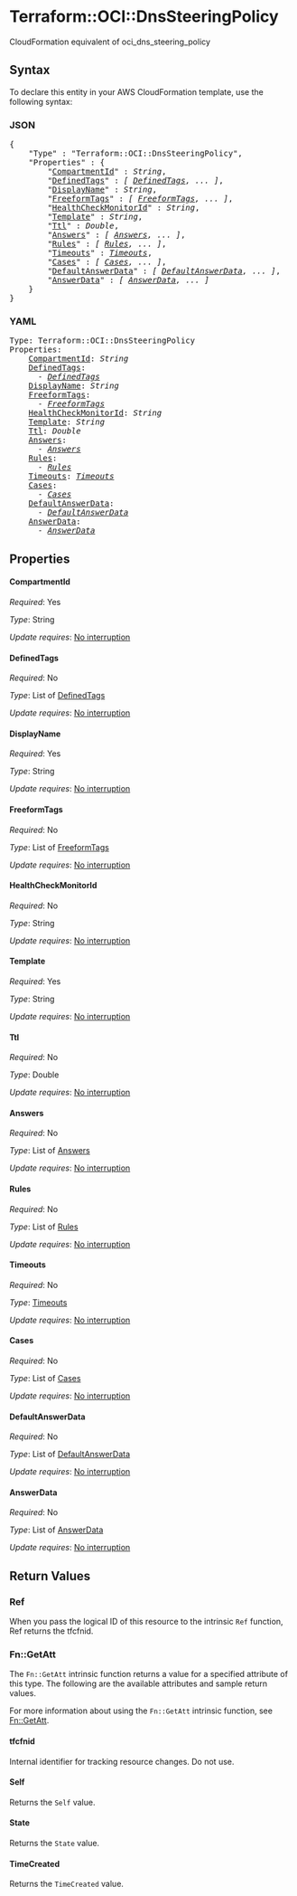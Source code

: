 # Terraform::OCI::DnsSteeringPolicy

CloudFormation equivalent of oci_dns_steering_policy

## Syntax

To declare this entity in your AWS CloudFormation template, use the following syntax:

### JSON

<pre>
{
    "Type" : "Terraform::OCI::DnsSteeringPolicy",
    "Properties" : {
        "<a href="#compartmentid" title="CompartmentId">CompartmentId</a>" : <i>String</i>,
        "<a href="#definedtags" title="DefinedTags">DefinedTags</a>" : <i>[ <a href="definedtags.md">DefinedTags</a>, ... ]</i>,
        "<a href="#displayname" title="DisplayName">DisplayName</a>" : <i>String</i>,
        "<a href="#freeformtags" title="FreeformTags">FreeformTags</a>" : <i>[ <a href="freeformtags.md">FreeformTags</a>, ... ]</i>,
        "<a href="#healthcheckmonitorid" title="HealthCheckMonitorId">HealthCheckMonitorId</a>" : <i>String</i>,
        "<a href="#template" title="Template">Template</a>" : <i>String</i>,
        "<a href="#ttl" title="Ttl">Ttl</a>" : <i>Double</i>,
        "<a href="#answers" title="Answers">Answers</a>" : <i>[ <a href="answers.md">Answers</a>, ... ]</i>,
        "<a href="#rules" title="Rules">Rules</a>" : <i>[ <a href="rules.md">Rules</a>, ... ]</i>,
        "<a href="#timeouts" title="Timeouts">Timeouts</a>" : <i><a href="timeouts.md">Timeouts</a></i>,
        "<a href="#cases" title="Cases">Cases</a>" : <i>[ <a href="cases.md">Cases</a>, ... ]</i>,
        "<a href="#defaultanswerdata" title="DefaultAnswerData">DefaultAnswerData</a>" : <i>[ <a href="defaultanswerdata.md">DefaultAnswerData</a>, ... ]</i>,
        "<a href="#answerdata" title="AnswerData">AnswerData</a>" : <i>[ <a href="answerdata.md">AnswerData</a>, ... ]</i>
    }
}
</pre>

### YAML

<pre>
Type: Terraform::OCI::DnsSteeringPolicy
Properties:
    <a href="#compartmentid" title="CompartmentId">CompartmentId</a>: <i>String</i>
    <a href="#definedtags" title="DefinedTags">DefinedTags</a>: <i>
      - <a href="definedtags.md">DefinedTags</a></i>
    <a href="#displayname" title="DisplayName">DisplayName</a>: <i>String</i>
    <a href="#freeformtags" title="FreeformTags">FreeformTags</a>: <i>
      - <a href="freeformtags.md">FreeformTags</a></i>
    <a href="#healthcheckmonitorid" title="HealthCheckMonitorId">HealthCheckMonitorId</a>: <i>String</i>
    <a href="#template" title="Template">Template</a>: <i>String</i>
    <a href="#ttl" title="Ttl">Ttl</a>: <i>Double</i>
    <a href="#answers" title="Answers">Answers</a>: <i>
      - <a href="answers.md">Answers</a></i>
    <a href="#rules" title="Rules">Rules</a>: <i>
      - <a href="rules.md">Rules</a></i>
    <a href="#timeouts" title="Timeouts">Timeouts</a>: <i><a href="timeouts.md">Timeouts</a></i>
    <a href="#cases" title="Cases">Cases</a>: <i>
      - <a href="cases.md">Cases</a></i>
    <a href="#defaultanswerdata" title="DefaultAnswerData">DefaultAnswerData</a>: <i>
      - <a href="defaultanswerdata.md">DefaultAnswerData</a></i>
    <a href="#answerdata" title="AnswerData">AnswerData</a>: <i>
      - <a href="answerdata.md">AnswerData</a></i>
</pre>

## Properties

#### CompartmentId

_Required_: Yes

_Type_: String

_Update requires_: [No interruption](https://docs.aws.amazon.com/AWSCloudFormation/latest/UserGuide/using-cfn-updating-stacks-update-behaviors.html#update-no-interrupt)

#### DefinedTags

_Required_: No

_Type_: List of <a href="definedtags.md">DefinedTags</a>

_Update requires_: [No interruption](https://docs.aws.amazon.com/AWSCloudFormation/latest/UserGuide/using-cfn-updating-stacks-update-behaviors.html#update-no-interrupt)

#### DisplayName

_Required_: Yes

_Type_: String

_Update requires_: [No interruption](https://docs.aws.amazon.com/AWSCloudFormation/latest/UserGuide/using-cfn-updating-stacks-update-behaviors.html#update-no-interrupt)

#### FreeformTags

_Required_: No

_Type_: List of <a href="freeformtags.md">FreeformTags</a>

_Update requires_: [No interruption](https://docs.aws.amazon.com/AWSCloudFormation/latest/UserGuide/using-cfn-updating-stacks-update-behaviors.html#update-no-interrupt)

#### HealthCheckMonitorId

_Required_: No

_Type_: String

_Update requires_: [No interruption](https://docs.aws.amazon.com/AWSCloudFormation/latest/UserGuide/using-cfn-updating-stacks-update-behaviors.html#update-no-interrupt)

#### Template

_Required_: Yes

_Type_: String

_Update requires_: [No interruption](https://docs.aws.amazon.com/AWSCloudFormation/latest/UserGuide/using-cfn-updating-stacks-update-behaviors.html#update-no-interrupt)

#### Ttl

_Required_: No

_Type_: Double

_Update requires_: [No interruption](https://docs.aws.amazon.com/AWSCloudFormation/latest/UserGuide/using-cfn-updating-stacks-update-behaviors.html#update-no-interrupt)

#### Answers

_Required_: No

_Type_: List of <a href="answers.md">Answers</a>

_Update requires_: [No interruption](https://docs.aws.amazon.com/AWSCloudFormation/latest/UserGuide/using-cfn-updating-stacks-update-behaviors.html#update-no-interrupt)

#### Rules

_Required_: No

_Type_: List of <a href="rules.md">Rules</a>

_Update requires_: [No interruption](https://docs.aws.amazon.com/AWSCloudFormation/latest/UserGuide/using-cfn-updating-stacks-update-behaviors.html#update-no-interrupt)

#### Timeouts

_Required_: No

_Type_: <a href="timeouts.md">Timeouts</a>

_Update requires_: [No interruption](https://docs.aws.amazon.com/AWSCloudFormation/latest/UserGuide/using-cfn-updating-stacks-update-behaviors.html#update-no-interrupt)

#### Cases

_Required_: No

_Type_: List of <a href="cases.md">Cases</a>

_Update requires_: [No interruption](https://docs.aws.amazon.com/AWSCloudFormation/latest/UserGuide/using-cfn-updating-stacks-update-behaviors.html#update-no-interrupt)

#### DefaultAnswerData

_Required_: No

_Type_: List of <a href="defaultanswerdata.md">DefaultAnswerData</a>

_Update requires_: [No interruption](https://docs.aws.amazon.com/AWSCloudFormation/latest/UserGuide/using-cfn-updating-stacks-update-behaviors.html#update-no-interrupt)

#### AnswerData

_Required_: No

_Type_: List of <a href="answerdata.md">AnswerData</a>

_Update requires_: [No interruption](https://docs.aws.amazon.com/AWSCloudFormation/latest/UserGuide/using-cfn-updating-stacks-update-behaviors.html#update-no-interrupt)

## Return Values

### Ref

When you pass the logical ID of this resource to the intrinsic `Ref` function, Ref returns the tfcfnid.

### Fn::GetAtt

The `Fn::GetAtt` intrinsic function returns a value for a specified attribute of this type. The following are the available attributes and sample return values.

For more information about using the `Fn::GetAtt` intrinsic function, see [Fn::GetAtt](https://docs.aws.amazon.com/AWSCloudFormation/latest/UserGuide/intrinsic-function-reference-getatt.html).

#### tfcfnid

Internal identifier for tracking resource changes. Do not use.

#### Self

Returns the <code>Self</code> value.

#### State

Returns the <code>State</code> value.

#### TimeCreated

Returns the <code>TimeCreated</code> value.


